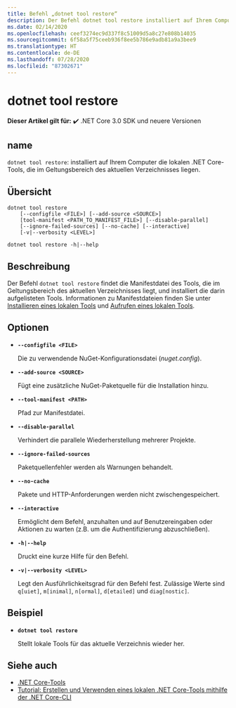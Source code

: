 ```yaml
---
title: Befehl „dotnet tool restore“
description: Der Befehl dotnet tool restore installiert auf Ihrem Computer die lokalen .NET Core-Tools, die im Geltungsbereich des aktuellen Verzeichnisses liegen.
ms.date: 02/14/2020
ms.openlocfilehash: ceef3274ec9d337f8c51009d5a8c27e808b14035
ms.sourcegitcommit: 6f58a5f75ceeb936f8ee5b786e9adb81a9a3bee9
ms.translationtype: HT
ms.contentlocale: de-DE
ms.lasthandoff: 07/28/2020
ms.locfileid: "87302671"
---
```

# <a name="dotnet-tool-restore"></a>dotnet tool restore

**Dieser Artikel gilt für:** ✔️ .NET Core 3.0 SDK und neuere Versionen

## <a name="name"></a>name

`dotnet tool restore`: installiert auf Ihrem Computer die lokalen .NET Core-Tools, die im Geltungsbereich des aktuellen Verzeichnisses liegen.

## <a name="synopsis"></a>Übersicht

```dotnetcli
dotnet tool restore
    [--configfile <FILE>] [--add-source <SOURCE>]
    [tool-manifest <PATH_TO_MANIFEST_FILE>] [--disable-parallel]
    [--ignore-failed-sources] [--no-cache] [--interactive]
    [-v|--verbosity <LEVEL>]

dotnet tool restore -h|--help
```

## <a name="description"></a>Beschreibung

Der Befehl `dotnet tool restore` findet die Manifestdatei des Tools, die im Geltungsbereich des aktuellen Verzeichnisses liegt, und installiert die darin aufgelisteten Tools. Informationen zu Manifestdateien finden Sie unter [Installieren eines lokalen Tools](global-tools.md#install-a-local-tool) und [Aufrufen eines lokalen Tools](global-tools.md#invoke-a-local-tool).

## <a name="options"></a>Optionen

- **`--configfile <FILE>`**

  Die zu verwendende NuGet-Konfigurationsdatei (*nuget.config*).

- **`--add-source <SOURCE>`**

  Fügt eine zusätzliche NuGet-Paketquelle für die Installation hinzu.

- **`--tool-manifest <PATH>`**

  Pfad zur Manifestdatei.

- **`--disable-parallel`**

  Verhindert die parallele Wiederherstellung mehrerer Projekte.

- **`--ignore-failed-sources`**

  Paketquellenfehler werden als Warnungen behandelt.

- **`--no-cache`**

  Pakete und HTTP-Anforderungen werden nicht zwischengespeichert.

- **`--interactive`**

  Ermöglicht dem Befehl, anzuhalten und auf Benutzereingaben oder Aktionen zu warten (z.B. um die Authentifizierung abzuschließen).

- **`-h|--help`**

  Druckt eine kurze Hilfe für den Befehl.

- **`-v|--verbosity <LEVEL>`**

  Legt den Ausführlichkeitsgrad für den Befehl fest. Zulässige Werte sind `q[uiet]`, `m[inimal]`, `n[ormal]`, `d[etailed]` und `diag[nostic]`.

## <a name="example"></a>Beispiel

- **`dotnet tool restore`**

  Stellt lokale Tools für das aktuelle Verzeichnis wieder her.

## <a name="see-also"></a>Siehe auch

- [.NET Core-Tools](global-tools.md)
- [Tutorial: Erstellen und Verwenden eines lokalen .NET Core-Tools mithilfe der .NET Core-CLI](local-tools-how-to-use.md)
